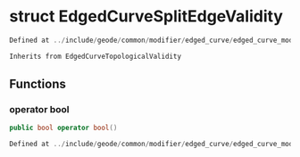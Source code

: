 # struct EdgedCurveSplitEdgeValidity

```cpp
Defined at ../include/geode/common/modifier/edged_curve/edged_curve_modifier_simulation.h#36
```

```cpp
Inherits from EdgedCurveTopologicalValidity
```



## Functions

### operator bool

```cpp
public bool operator bool()
```

```cpp
Defined at ../include/geode/common/modifier/edged_curve/edged_curve_modifier_simulation.h#38
```



